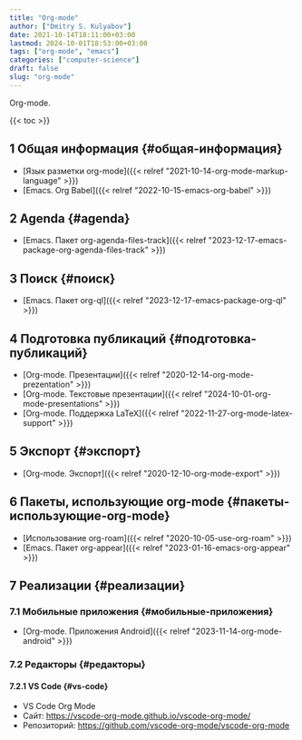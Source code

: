 ```yaml
---
title: "Org-mode"
author: ["Dmitry S. Kulyabov"]
date: 2021-10-14T18:11:00+03:00
lastmod: 2024-10-01T18:53:00+03:00
tags: ["org-mode", "emacs"]
categories: ["computer-science"]
draft: false
slug: "org-mode"
---
```


Org-mode.

<!--more-->

{{< toc >}}


## <span class="section-num">1</span> Общая информация {#общая-информация}

-   [Язык разметки org-mode]({{< relref "2021-10-14-org-mode-markup-language" >}})
-   [Emacs. Org Babel]({{< relref "2022-10-15-emacs-org-babel" >}})


## <span class="section-num">2</span> Agenda {#agenda}

-   [Emacs. Пакет org-agenda-files-track]({{< relref "2023-12-17-emacs-package-org-agenda-files-track" >}})


## <span class="section-num">3</span> Поиск {#поиск}

-   [Emacs. Пакет org-ql]({{< relref "2023-12-17-emacs-package-org-ql" >}})


## <span class="section-num">4</span> Подготовка публикаций {#подготовка-публикаций}

-   [Org-mode. Презентации]({{< relref "2020-12-14-org-mode-prezentation" >}})
-   [Org-mode. Текстовые презентации]({{< relref "2024-10-01-org-mode-presentations" >}})
-   [Org-mode. Поддержка LaTeX]({{< relref "2022-11-27-org-mode-latex-support" >}})


## <span class="section-num">5</span> Экспорт {#экспорт}

-   [Org-mode. Экспорт]({{< relref "2020-12-10-org-mode-export" >}})


## <span class="section-num">6</span> Пакеты, использующие org-mode {#пакеты-использующие-org-mode}

-   [Использование org-roam]({{< relref "2020-10-05-use-org-roam" >}})
-   [Emacs. Пакет org-appear]({{< relref "2023-01-16-emacs-org-appear" >}})


## <span class="section-num">7</span> Реализации {#реализации}


### <span class="section-num">7.1</span> Мобильные приложения {#мобильные-приложения}

-   [Org-mode. Приложения Android]({{< relref "2023-11-14-org-mode-android" >}})


### <span class="section-num">7.2</span> Редакторы {#редакторы}


#### <span class="section-num">7.2.1</span> VS Code {#vs-code}

-   VS Code Org Mode
-   Сайт: <https://vscode-org-mode.github.io/vscode-org-mode/>
-   Репозиторий: <https://github.com/vscode-org-mode/vscode-org-mode>
